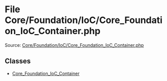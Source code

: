 File Core/Foundation/IoC/Core_Foundation_IoC_Container.php
=========

Source: [Core/Foundation/IoC/Core_Foundation_IoC_Container.php](https://github.com/PrestaShop/PrestaShop/blob/1.6.1.3/Core/Foundation/IoC/Core_Foundation_IoC_Container.php)


Classes
-------

* [Core_Foundation_IoC_Container](class.Core_Foundation_IoC_Container.md)

